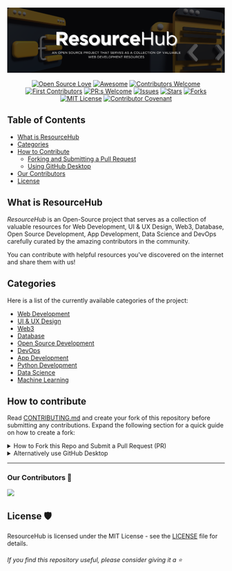 


![ResourceHub Banner](images/ResourceHub-Banner.png)

<div align="center">
  
[![Open Source Love](https://firstcontributions.github.io/open-source-badges/badges/open-source-v1/open-source.svg)](https://github.com/firstcontributions/open-source-badges)
[![Awesome](https://cdn.rawgit.com/sindresorhus/awesome/d7305f38d29fed78fa85652e3a63e154dd8e8829/media/badge.svg)](https://github.com/sindresorhus/awesome)
[![Contributors Welcome](https://img.shields.io/badge/contributors-welcome-0b7cbd)](https://github.com/nikohoffren/fork-commit-merge/pulls)
[![First Contributors](https://img.shields.io/badge/first-contributors-0b7cbd)](https://github.com/nikohoffren/fork-commit-merge/pulls)
[![PR:s Welcome](https://img.shields.io/badge/PR:s-welcome-0b7cbd)](https://github.com/nikohoffren/fork-commit-merge/pulls)
[![Issues](https://img.shields.io/github/issues/jfmartinz/ResourceHub.svg?style=flat)](https://github.com/jfmartinz/ResourceHub/issues)
[![Stars](https://img.shields.io/github/stars/jfmartinz/ResourceHub.svg?style=flat)](https://github.com/jfmartinz/ResourceHub/stars)
[![Forks](https://img.shields.io/github/forks/jfmartinz/ResourceHub.svg?style=flat)](https://github.com/jfmartinz/ResourceHub/forks)
[![MIT License](https://badges.frapsoft.com/os/mit/mit.svg?v=103)](https://opensource.org/licenses/mit-license.php)
[![Contributor Covenant](https://img.shields.io/badge/Contributor%20Covenant-2.1-4baaaa.svg)](code_of_conduct.md)
</div>

## Table of Contents

- [What is ResourceHub](#what-is-resourcehub)
- [Categories](#categories)
- [How to Contribute](#how-to-contribute)
  - [Forking and Submitting a Pull Request](#forking-and-submitting-a-pull-request)
  - [Using GitHub Desktop](#using-github-desktop)
- [Our Contributors](#our-contributors)
- [License](#license)

## What is ResourceHub

_ResourceHub_ is an Open-Source project that serves as a collection of valuable resources for Web Development, UI & UX Design, Web3, Database, Open Source Development, App Development, Data Science and DevOps carefully curated by the amazing contributors in the community.

You can contribute with helpful resources you've discovered on the internet and share them with us!

## Categories

Here is a list of the currently available categories of the project:<br>
- [Web Development](https://github.com/jfmartinz/ResourceHub/tree/main/Web%20Development)
- [UI & UX Design](https://github.com/jfmartinz/ResourceHub/tree/main/UI-UX%20Design)
- [Web3](https://github.com/jfmartinz/ResourceHub/tree/main/Web3)
- [Database](https://github.com/jfmartinz/ResourceHub/tree/main/DBMS%20(Database))
- [Open Source Development](https://github.com/jfmartinz/ResourceHub/tree/main/Open%20Source%20Development)
- [DevOps](https://github.com/jfmartinz/ResourceHub/tree/main/DevOps)
- [App Development](https://github.com/jfmartinz/ResourceHub/tree/main/App%20Development)
- [Python Development](https://github.com/jfmartinz/ResourceHub/tree/main/Python%20Development)
- [Data Science](https://github.com/jfmartinz/ResourceHub/tree/main/Data%20Science)
- [Machine Learning](https://github.com/jfmartinz/ResourceHub/tree/main/Machine%20learning)


## How to contribute
Read [CONTRIBUTING.md](https://github.com/jfmartinz/ResourceHub/blob/main/CONTRIBUTING.md) and create your fork of this repository before submitting any contributions.
Expand the following section for a quick guide on how to create a fork:

<details>
  <summary>How to Fork this Repo and Submit a Pull Request (PR)</summary>

### 1. Create a Fork

Click the **Fork** button at the top right of this repository to create your copy.

### 2. Clone Your Fork

Clone the forked repository to your local machine by following these steps:

 1. Open the forked repository in your GitHub account. 
 2. Click on the **Code** button. 
 3. Select the HTTPS option in the **Local** tab.
 4. Click the **'Copy to clipboard'** icon.


Open a terminal and run the `clone` command followed by the URL you just copied.
For example:

```bash
git clone https://github.com/jfmartinz/ResourceHub.git
```

### 3. Create a branch

Go to the repository directory on your computer using the `cd` command. For example:

```bash
cd ResourceHub
```

Create a new branch and switch to it using the `git checkout` command. Give it a name that is descriptive of the changes you are introducing.

```bash
git checkout -b 'new-branch-name'
```

> Note: Replace `'new-branch-name'` with the branch name of your choice.

### 4. Make your changes

Navigate to the category where you want your resources to be added. Once you've identified the appropriate category and have your resource in mind, proceed to make the necessary changes within that specific category.

### 5. Stage and commit your changes:

- Stage your changes using the `git add .` command. 
- Commit your staged changes using the `git commit` command.
- Use a descriptive commit message that explains the purpose of your changes.
For example:

```bash
git add .
```

```bash
git commit -m "Your descriptive commit message here"
```

> Note: Replace "Your descriptive commit message here" with a concise and informative message.

### 6. Push your changes:

Pushing is how you transfer commits from your local repository to a remote one. To push use the command `git push origin` followed by your branch name.

```bash
git push origin 'your-branch-name'
```

> Note: Replace 'your-branch-name' with the name of your branch.

### 5. Submit your changes for review

If you go to your repository on GitHub, you'll see a `Compare & Pull Request` button. Click on it to submit your PR.


#### Congratulations on successfully submitting your PR to our project! 🎉

> Please consider sharing this repository with other developers to help increase its visibility and reach. 👍

</details>

<details>
  <summary>Alternatively use GitHub Desktop</summary>

### 1. Open GitHub Desktop

Launch GitHub Desktop and log in to your GitHub account.

### 2. Clone the Repository

If you haven't cloned the ResourceHub repository yet, you can do so by 
1. Clicking on the "File" menu and selecting "Clone Repository."
2. Choose the ResourceHub repository from the list of repositories on GitHub and clone it to your local machine.

### 3. Switch to the Correct Branch

1. Ensure you are on the branch that you want to submit a pull request for.
2. If you need to switch branches, you can do so by clicking on the "Current Branch" dropdown menu and selecting the desired branch.

### 4. Make the desired changes

Make your changes to the code or files in the repository using your preferred code editor.

### 5. Commit Changes

1. In GitHub Desktop, you'll see a list of the files you've changed.
2. Check the box next to each file you want to include in the commit.
3. Enter a summary and description for your changes in the "Summary" and "Description" fields, respectively.
4. Click the "Commit to <branch-name>" button to commit your changes to the local branch.

### 6. Push Changes to GitHub

After committing your changes, click the "Push origin" button in the top right corner of GitHub Desktop to push your changes to your forked repository on GitHub.

### 7. Create a Pull Request

1. Go to the GitHub website and navigate to your fork of the ResourceHub repository.
2. You should see a button to "Compare & pull request" between your fork and the original repository. Click on it.

### 8. Review and Submit

1. On the pull request page, review your changes and add any additional information, such as a title and description, that you want to include with your pull request.
2. Once you're satisfied, click the "Create pull request" button to submit your pull request.

### 9. Wait for Review

Your pull request will now be available for review by the project maintainers. They may provide feedback or ask for changes before merging your pull request into the main branch of the ResourceHub repository.

#### Congratulations on successfully submitting your PR to our project! 🎉 
#### If you find ResourceHub useful, please consider giving it a star! ⭐️
</details>

---







  
 ### Our Contributors 🤝
 
<a href="https://github.com/jfmartinz/ResourceHub/graphs/contributors">
  <img src="https://contrib.rocks/image?repo=jfmartinz/ResourceHub" />
</a>




## License 🛡️

ResourceHub is licensed under the MIT License - see the [LICENSE](https://github.com/jfmartinz/ResourceHub/blob/main/LICENSE) file for details.
<br>

###### If you find this repository useful, please consider giving it a ⭐️
